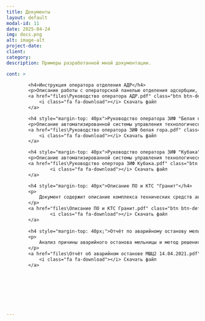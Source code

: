 ```yaml
---
title: Документы
layout: default
modal-id: 11
date: 2025-04-24
img: docs.png
alt: image-alt
project-date: 
client: 
category: 
description: Примеры разработанной мной документации.

cont: >

        <h4>Инструкция оператора отделения АДР</h4>
        <p>Описание работы с операторской панелью отделения адсорбции, десорбции и восстановления угля (АДР). Документ содержит информацию о принципах управления технологическими процессами и взаимодействии с различными элементами интерфейса.</p>
        <a href="files\Руководство оператора АДР.pdf" class="btn btn-default" style>
            <i class="fa fa-download"></i> Скачать файл
        </a>

        <h4 style="margin-top: 40px">Руководство оператора ЗИФ "Белая гора" АДР</h4>
        <p>Описание автоматизированной системы управления технологическими процессами золотоизвлекательной фабрики. Документ содержит информацию о структуре системы, принципах работы основных компонентов и правилах взаимодействия оператора с автоматизированным рабочим местом.</p>
        <a href="files\Руководство оператора ЗИФ белая гора.pdf" class="btn btn-default">
            <i class="fa fa-download"></i> Скачать файл
        </a>

        <h4 style="margin-top: 40px">Руководство оператора ЗИФ "Кубака"</h4>
        <p>Описание автоматизированной системы управления технологическими процессами золотоизвлекательной фабрики. Содержит информацию о структуре системы, принципах работы основных компонентов и правилах взаимодействия оператора с автоматизированным рабочим местом.</p>
        <a href="files\Руководство опертора ЗИФ Кубака.pdf" class="btn btn-default">
                <i class="fa fa-download"></i> Скачать файл
        </a>

        <h4 style="margin-top: 40px">Описание ПО и КТС "Гранит"</h4>
        <p> 
            Документ содержит описание комплекса технических средств автоматизированной системы оперативного диспетчерского контроля и управления 5-ой технологической линией дробильно-сортировочного завода «Гранит».
        </p>
        <a href="files\Описание ПО и КТС Гранит.pdf" class="btn btn-default">
                <i class="fa fa-download"></i> Скачать файл
        </a>
    
        <h4 style="margin-top: 40px;">Отчёт по аварийному останову мельницы</h4>
        <p> 
            Анализ причины аварийного останова мельницы и метод решения проблемы.
        </p>
        <a href="files\Отчёт об аварийном останове МШЦ2 14.04.2021.pdf" class="btn btn-default">
            <i class="fa fa-download"></i> Скачать файл
        </a>
 




  


---
```

